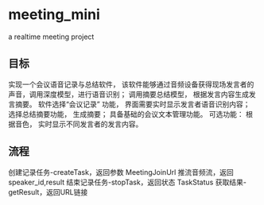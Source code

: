 # meeting_mini
a realtime meeting project
## 目标
实现一个会议语音记录与总结软件， 该软件能够通过音频设备获得现场发言者的声音，调用深度模型，进行语音识别；
调用摘要总结模型， 根据发言内容生成发言摘要。 软件选择“会议记录” 功能， 界面需要实时显示发言者语音识别内容；
选择总结摘要功能， 生成摘要； 具备基础的会议文本管理功能。
可选功能： 根据音色， 实时显示不同发言者的发言内容。

## 流程
创建记录任务-createTask，返回参数 MeetingJoinUrl
推流音频流，返回speaker_id,result
结束记录任务-stopTask，返回状态 TaskStatus
获取结果-getResult，返回URL链接
